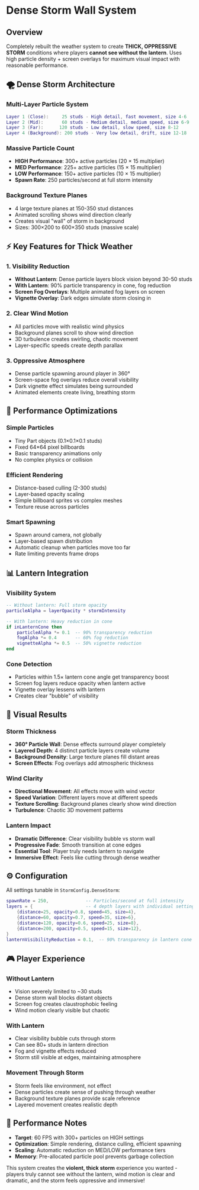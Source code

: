 # Dense Storm Wall System

## Overview

Completely rebuilt the weather system to create **THICK, OPPRESSIVE STORM** conditions where players **cannot see without the lantern**. Uses high particle density + screen overlays for maximum visual impact with reasonable performance.

## 🌪️ **Dense Storm Architecture**

### **Multi-Layer Particle System**
```lua
Layer 1 (Close):     25 studs - High detail, fast movement, size 4-6
Layer 2 (Mid):       60 studs - Medium detail, medium speed, size 6-9  
Layer 3 (Far):      120 studs - Low detail, slow speed, size 8-12
Layer 4 (Background): 200 studs - Very low detail, drift, size 12-18
```

### **Massive Particle Count**
- **HIGH Performance**: 300+ active particles (20 × 15 multiplier)
- **MED Performance**: 225+ active particles (15 × 15 multiplier)  
- **LOW Performance**: 150+ active particles (10 × 15 multiplier)
- **Spawn Rate**: 250 particles/second at full storm intensity

### **Background Texture Planes**
- 4 large texture planes at 150-350 stud distances
- Animated scrolling shows wind direction clearly
- Creates visual "wall" of storm in background
- Sizes: 300×200 to 600×350 studs (massive scale)

## ⚡ **Key Features for Thick Weather**

### **1. Visibility Reduction**
- **Without Lantern**: Dense particle layers block vision beyond 30-50 studs
- **With Lantern**: 90% particle transparency in cone, fog reduction
- **Screen Fog Overlays**: Multiple animated fog layers on screen
- **Vignette Overlay**: Dark edges simulate storm closing in

### **2. Clear Wind Motion** 
- All particles move with realistic wind physics
- Background planes scroll to show wind direction
- 3D turbulence creates swirling, chaotic movement
- Layer-specific speeds create depth parallax

### **3. Oppressive Atmosphere**
- Dense particle spawning around player in 360°
- Screen-space fog overlays reduce overall visibility
- Dark vignette effect simulates being surrounded
- Animated elements create living, breathing storm

## 🎯 **Performance Optimizations**

### **Simple Particles**
- Tiny Part objects (0.1×0.1×0.1 studs)
- Fixed 64×64 pixel billboards
- Basic transparency animations only
- No complex physics or collision

### **Efficient Rendering**
- Distance-based culling (2-300 studs)
- Layer-based opacity scaling
- Simple billboard sprites vs complex meshes
- Texture reuse across particles

### **Smart Spawning**
- Spawn around camera, not globally
- Layer-based spawn distribution
- Automatic cleanup when particles move too far
- Rate limiting prevents frame drops

## 📊 **Lantern Integration**

### **Visibility System**
```lua
-- Without lantern: Full storm opacity
particleAlpha = layerOpacity * stormIntensity

-- With lantern: Heavy reduction in cone
if inLanternCone then
    particleAlpha *= 0.1  -- 90% transparency reduction
    fogAlpha *= 0.4       -- 60% fog reduction
    vignetteAlpha *= 0.5  -- 50% vignette reduction
end
```

### **Cone Detection**
- Particles within 1.5× lantern cone angle get transparency boost
- Screen fog layers reduce opacity when lantern active
- Vignette overlay lessens with lantern
- Creates clear "bubble" of visibility

## 🌊 **Visual Results**

### **Storm Thickness**
- **360° Particle Wall**: Dense effects surround player completely
- **Layered Depth**: 4 distinct particle layers create volume
- **Background Density**: Large texture planes fill distant areas
- **Screen Effects**: Fog overlays add atmospheric thickness

### **Wind Clarity** 
- **Directional Movement**: All effects move with wind vector
- **Speed Variation**: Different layers move at different speeds
- **Texture Scrolling**: Background planes clearly show wind direction
- **Turbulence**: Chaotic 3D movement patterns

### **Lantern Impact**
- **Dramatic Difference**: Clear visibility bubble vs storm wall
- **Progressive Fade**: Smooth transition at cone edges
- **Essential Tool**: Player truly needs lantern to navigate
- **Immersive Effect**: Feels like cutting through dense weather

## ⚙️ **Configuration**

All settings tunable in `StormConfig.DenseStorm`:

```lua
spawnRate = 250,              -- Particles/second at full intensity
layers = {                    -- 4 depth layers with individual settings
    {distance=25, opacity=0.8, speed=45, size=4},
    {distance=60, opacity=0.7, speed=35, size=6}, 
    {distance=120, opacity=0.6, speed=25, size=8},
    {distance=200, opacity=0.5, speed=15, size=12},
}
lanternVisibilityReduction = 0.1,  -- 90% transparency in lantern cone
```

## 🎮 **Player Experience**

### **Without Lantern**
- Vision severely limited to ~30 studs
- Dense storm wall blocks distant objects
- Screen fog creates claustrophobic feeling
- Wind motion clearly visible but chaotic

### **With Lantern** 
- Clear visibility bubble cuts through storm
- Can see 80+ studs in lantern direction
- Fog and vignette effects reduced
- Storm still visible at edges, maintaining atmosphere

### **Movement Through Storm**
- Storm feels like environment, not effect
- Dense particles create sense of pushing through weather
- Background texture planes provide scale reference
- Layered movement creates realistic depth

## 🚀 **Performance Notes**

- **Target**: 60 FPS with 300+ particles on HIGH settings
- **Optimization**: Simple rendering, distance culling, efficient spawning
- **Scaling**: Automatic reduction on MED/LOW performance tiers
- **Memory**: Pre-allocated particle pool prevents garbage collection

This system creates the **violent, thick storm** experience you wanted - players truly cannot see without the lantern, wind motion is clear and dramatic, and the storm feels oppressive and immersive!
